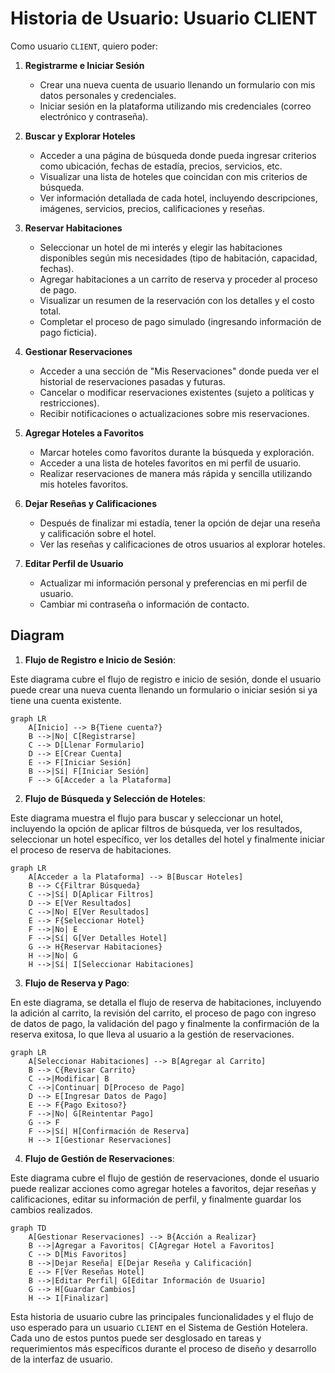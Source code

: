 # Historia de Usuario: Usuario CLIENT

Como usuario `CLIENT`, quiero poder:

1. **Registrarme e Iniciar Sesión**
   - Crear una nueva cuenta de usuario llenando un formulario con mis datos personales y credenciales.
   - Iniciar sesión en la plataforma utilizando mis credenciales (correo electrónico y contraseña).

2. **Buscar y Explorar Hoteles**
   - Acceder a una página de búsqueda donde pueda ingresar criterios como ubicación, fechas de estadía, precios, servicios, etc.
   - Visualizar una lista de hoteles que coincidan con mis criterios de búsqueda.
   - Ver información detallada de cada hotel, incluyendo descripciones, imágenes, servicios, precios, calificaciones y reseñas.

3. **Reservar Habitaciones**
   - Seleccionar un hotel de mi interés y elegir las habitaciones disponibles según mis necesidades (tipo de habitación, capacidad, fechas).
   - Agregar habitaciones a un carrito de reserva y proceder al proceso de pago.
   - Visualizar un resumen de la reservación con los detalles y el costo total.
   - Completar el proceso de pago simulado (ingresando información de pago ficticia).

4. **Gestionar Reservaciones**
   - Acceder a una sección de "Mis Reservaciones" donde pueda ver el historial de reservaciones pasadas y futuras.
   - Cancelar o modificar reservaciones existentes (sujeto a políticas y restricciones).
   - Recibir notificaciones o actualizaciones sobre mis reservaciones.

5. **Agregar Hoteles a Favoritos**
   - Marcar hoteles como favoritos durante la búsqueda y exploración.
   - Acceder a una lista de hoteles favoritos en mi perfil de usuario.
   - Realizar reservaciones de manera más rápida y sencilla utilizando mis hoteles favoritos.

6. **Dejar Reseñas y Calificaciones**
   - Después de finalizar mi estadía, tener la opción de dejar una reseña y calificación sobre el hotel.
   - Ver las reseñas y calificaciones de otros usuarios al explorar hoteles.

7. **Editar Perfil de Usuario**
   - Actualizar mi información personal y preferencias en mi perfil de usuario.
   - Cambiar mi contraseña o información de contacto.


## Diagram


1. **Flujo de Registro e Inicio de Sesión**:

Este diagrama cubre el flujo de registro e inicio de sesión, donde el usuario puede crear una nueva cuenta llenando un formulario o iniciar sesión si ya tiene una cuenta existente.

```mermaid
graph LR
    A[Inicio] --> B{Tiene cuenta?}
    B -->|No| C[Registrarse]
    C --> D[Llenar Formulario]
    D --> E[Crear Cuenta]
    E --> F[Iniciar Sesión]
    B -->|Sí| F[Iniciar Sesión]
    F --> G[Acceder a la Plataforma]
```

2. **Flujo de Búsqueda y Selección de Hoteles**:

Este diagrama muestra el flujo para buscar y seleccionar un hotel, incluyendo la opción de aplicar filtros de búsqueda, ver los resultados, seleccionar un hotel específico, ver los detalles del hotel y finalmente iniciar el proceso de reserva de habitaciones.

```mermaid
graph LR
    A[Acceder a la Plataforma] --> B[Buscar Hoteles]
    B --> C{Filtrar Búsqueda}
    C -->|Sí| D[Aplicar Filtros]
    D --> E[Ver Resultados]
    C -->|No| E[Ver Resultados]
    E --> F{Seleccionar Hotel}
    F -->|No| E
    F -->|Sí| G[Ver Detalles Hotel]
    G --> H{Reservar Habitaciones}
    H -->|No| G
    H -->|Sí| I[Seleccionar Habitaciones]
```

3. **Flujo de Reserva y Pago**:

En este diagrama, se detalla el flujo de reserva de habitaciones, incluyendo la adición al carrito, la revisión del carrito, el proceso de pago con ingreso de datos de pago, la validación del pago y finalmente la confirmación de la reserva exitosa, lo que lleva al usuario a la gestión de reservaciones.

```mermaid
graph LR
    A[Seleccionar Habitaciones] --> B[Agregar al Carrito]
    B --> C{Revisar Carrito}
    C -->|Modificar| B
    C -->|Continuar| D[Proceso de Pago]
    D --> E[Ingresar Datos de Pago]
    E --> F{Pago Exitoso?}
    F -->|No| G[Reintentar Pago]
    G --> F
    F -->|Sí| H[Confirmación de Reserva]
    H --> I[Gestionar Reservaciones]
```

4. **Flujo de Gestión de Reservaciones**:


Este diagrama cubre el flujo de gestión de reservaciones, donde el usuario puede realizar acciones como agregar hoteles a favoritos, dejar reseñas y calificaciones, editar su información de perfil, y finalmente guardar los cambios realizados.


```mermaid
graph TD
    A[Gestionar Reservaciones] --> B{Acción a Realizar}
    B -->|Agregar a Favoritos| C[Agregar Hotel a Favoritos]
    C --> D[Mis Favoritos]
    B -->|Dejar Reseña| E[Dejar Reseña y Calificación]
    E --> F[Ver Reseñas Hotel]
    B -->|Editar Perfil| G[Editar Información de Usuario]
    G --> H[Guardar Cambios]
    H --> I[Finalizar]
```

Esta historia de usuario cubre las principales funcionalidades y el flujo de uso esperado para un usuario `CLIENT` en el Sistema de Gestión Hotelera. Cada uno de estos puntos puede ser desglosado en tareas y requerimientos más específicos durante el proceso de diseño y desarrollo de la interfaz de usuario.
